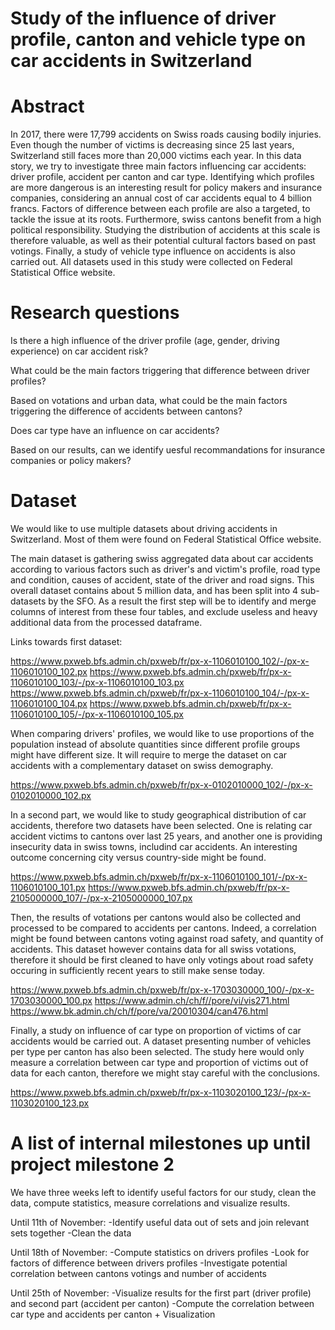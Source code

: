 # Study of the influence of driver profile, canton and vehicle type on car accidents in Switzerland

# Abstract

In 2017, there were 17,799 accidents on Swiss roads causing bodily injuries. Even though the number of victims is decreasing since 25 last years, Switzerland still faces more than 20,000 victims each year. In this data story, we try to investigate three main factors influencing car accidents: driver profile, accident per canton and car type. Identifying which profiles are more dangerous is an interesting result for policy makers and insurance companies, considering an annual cost of car accidents equal to 4 billion francs. Factors of difference between each profile are also a targeted, to tackle the issue at its roots. Furthermore, swiss cantons benefit from a high political responsibility. Studying the distribution of accidents at this scale is therefore valuable, as well as their potential cultural factors based on past votings. Finally, a study of vehicle type influence on accidents is also carried out. All datasets used in this study were collected on Federal Statistical Office website.

# Research questions

Is there a high influence of the driver profile (age, gender, driving experience) on car accident risk?

What could be the main factors triggering that difference between driver profiles?

Based on votations and urban data, what could be the main factors triggering the difference of accidents between cantons?

Does car type have an influence on car accidents? 

Based on our results, can we identify uesful recommandations for insurance companies or policy makers?


# Dataset

We would like to use multiple datasets about driving accidents in Switzerland. Most of them were found on Federal Statistical Office website. 

The main dataset is gathering swiss aggregated data about car accidents according to various factors such as driver's and victim's profile, road type and condition, causes of accident, state of the driver and road signs. This overall dataset contains about 5 million data, and has been split into 4 sub-datasets by the SFO. As a result the first step will be to identify and merge columns of interest from these four tables, and exclude useless and heavy additional data from the processed dataframe. 

Links towards first dataset: 

https://www.pxweb.bfs.admin.ch/pxweb/fr/px-x-1106010100_102/-/px-x-1106010100_102.px 
https://www.pxweb.bfs.admin.ch/pxweb/fr/px-x-1106010100_103/-/px-x-1106010100_103.px 
https://www.pxweb.bfs.admin.ch/pxweb/fr/px-x-1106010100_104/-/px-x-1106010100_104.px
https://www.pxweb.bfs.admin.ch/pxweb/fr/px-x-1106010100_105/-/px-x-1106010100_105.px 

When comparing drivers' profiles, we would like to use proportions of the population instead of absolute quantities since different profile groups might have different size. It will require to merge the dataset on car accidents with a complementary dataset on swiss demography.

https://www.pxweb.bfs.admin.ch/pxweb/fr/px-x-0102010000_102/-/px-x-0102010000_102.px

In a second part, we would like to study geographical distribution of car accidents, therefore two datasets have been selected. One is relating car accident victims to cantons over last 25 years, and another one is providing insecurity data in swiss towns, includind car accidents. An interesting outcome concerning city versus country-side might be found. 

https://www.pxweb.bfs.admin.ch/pxweb/fr/px-x-1106010100_101/-/px-x-1106010100_101.px
https://www.pxweb.bfs.admin.ch/pxweb/fr/px-x-2105000000_107/-/px-x-2105000000_107.px

Then, the results of votations per cantons would also be collected and processed to be compared to accidents per cantons. Indeed, a correlation might be found between cantons voting against road safety, and quantity of accidents. This dataset however contains data for all  swiss votations, therefore it should be first cleaned to have only votings about road safety occuring in sufficiently recent years to still make sense today. 

https://www.pxweb.bfs.admin.ch/pxweb/fr/px-x-1703030000_100/-/px-x-1703030000_100.px 
https://www.admin.ch/ch/f//pore/vi/vis271.html https://www.bk.admin.ch/ch/f/pore/va/20010304/can476.html

Finally, a study on influence of car type on proportion of victims of car accidents would be carried out. A dataset presenting number of vehicles per type per canton has also been selected. The study here would only measure a correlation between car type and proportion of victims out of data for each canton, therefore we might stay careful with the conclusions. 

https://www.pxweb.bfs.admin.ch/pxweb/fr/px-x-1103020100_123/-/px-x-1103020100_123.px

# A list of internal milestones up until project milestone 2

We have three weeks left to identify useful factors for our study, clean the data, compute statistics, measure correlations and visualize results.  

Until 11th of November: -Identify useful data out of sets and join relevant sets together
                        -Clean the data

Until 18th of November: -Compute statistics on drivers profiles
                        -Look for factors of difference between drivers profiles
                        -Investigate potential correlation between cantons votings and number of accidents

Until 25th of November: -Visualize results for the first part (driver profile) and second part (accident per canton)
                        -Compute the correlation between car type and accidents per canton + Visualization
